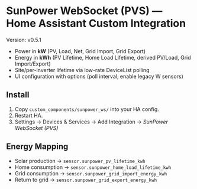 # SunPower WebSocket (PVS) — Home Assistant Custom Integration

Version: v0.5.1

- Power in **kW** (PV, Load, Net, Grid Import, Grid Export)
- Energy in **kWh** (PV Lifetime, Home Load Lifetime, derived PV/Load, Grid Import/Export)
- Site/per-inverter lifetime via low-rate DeviceList polling
- UI configuration with options (poll interval, enable legacy W sensors)

## Install
1. Copy `custom_components/sunpower_ws/` into your HA config.
2. Restart HA.
3. Settings → Devices & Services → Add Integration → *SunPower WebSocket (PVS)*

## Energy Mapping
- Solar production → `sensor.sunpower_pv_lifetime_kwh`
- Home consumption → `sensor.sunpower_home_load_lifetime_kwh`
- Grid consumption → `sensor.sunpower_grid_import_energy_kwh`
- Return to grid → `sensor.sunpower_grid_export_energy_kwh`
